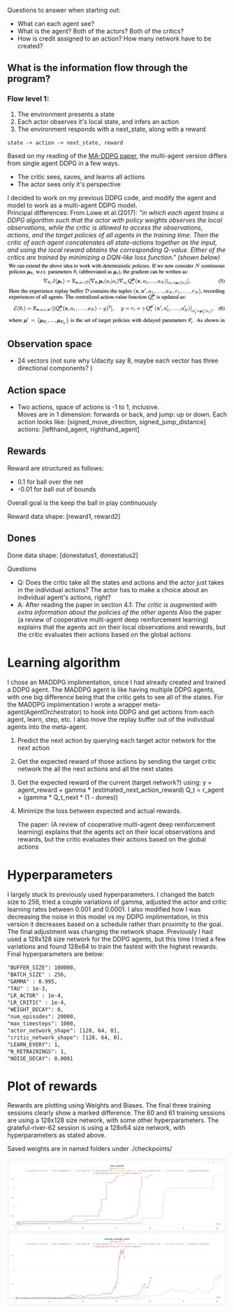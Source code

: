Questions to answer when starting out: 
- What can each agent see? 
- What is the agent? Both of the actors? Both of the critics? 
- How is credit assigned to an action? How many network have to be created? 

## What is the information flow through the program? 
### Flow level 1: 

1. The environment presents a state
1. Each actor observes it's local state, and infers an action 
2. The environment responds with a next_state, along with a reward
```
state -> action -> next_state, reward
```


Based on my reading of the <a href="https://arxiv.org/pdf/1706.02275.pdf">MA-DDPG paper</a>, the multi-agent version differs from single agent DDPG in a few ways. 
* The critic sees, saves, and learns all actions 
* The actor sees only it's perspective  

I decided to work on my previous DDPG code, and modify the agent and model to work as a multi-agent DDPG model.  
Principal differences: 
From Lowe et al.(2017): <i>"in which each agent trains a DDPG algorithm such that the actor with policy weights observes the local observations, while the critic is allowed to access the observations, actions, and the target policies of all agents in the training time. Then the critic of each agent concatenates all state-actions together as the input, and using the local reward obtains the corresponding Q-value. Either of the critics are trained by minimizing a DQN-like loss function." (shown below) </i>
![Action value function for MADDPG](./media/maddpg_action_value_function.png) 


## Observation space
 - 24 vectors (not sure why Udacity say 8, maybe each vector has three directional components? )

## Action space 
- Two actions, space of actions is -1 to 1, inclusive.  
    Moves are in 1 dimension: forwards or back, and jump: up or down. 
    Each action looks like:  [signed_move_direction, signed_jump_distance]
        actions: [lefthand_agent, righthand_agent] 

## Rewards 
Reward are structured as follows: 
* 0.1 for ball over the net 
* -0.01 for ball out of bounds 

Overall goal is the keep the ball in play continuously 

Reward data shape: [reward1, reward2] 

## Dones
Done data shape: [donestatus1, donestatus2] 

Questions 
- Q: Does the critic take all the states and actions and the actor just takes in the individual actions? The actor has to make a choice about an individual agent's actions, right? 
- A: After reading the paper in section 4.1: 
    <i> The critic is augmented with extra information about the policies of the other agents</i>
    Also the paper (a review of cooperative multi-agent deep reinforcement learning) explains that the agents act on their local observations and rewards, but the critic evaluates their actions based on the global actions  



# Learning algorithm  

I chose an MADDPG implimentation, since I had already created and trained a DDPG agent. The MADDPG agent is like having multiple DDPG agents, with one big difference being that the critic gets to see all of the states. For the MADDPG implimentation I wrote a wrapper meta-agent(AgentOrchestrator) to hook into DDPG and get actions from each agent, learn, step, etc. I also move the replay buffer out of the individual agents into the meta-agent. 

1. Predict the next action by querying each target actor network for the next action 
2. Get the expected reward of those actions by sending the target critic network the all the next actions and all the next states  
3. Get the expected reward of the current (target network?) using: 
    y = agent_reward + gamma * (estimated_next_action_reward)
    Q_t = r_agent + (gamma * Q_t_next * (1 - dones)) 
4. Minimize the loss between expected and actual rewards.

    The paper: (A review of cooperative multi-agent deep reinforcement learning) explains that the agents act on their local observations and rewards, but the critic evaluates their actions based on the global actions 


# Hyperparameters
I largely stuck to previously used hyperparameters. I changed the batch size to 256, tried a couple variations of gamma, adjusted the actor and critic learning rates between 0.001 and 0.0001. I also modified how I was decreasing the noise in this model vs my DDPG implimentation, in this version it decreases based on a schedule rather than proximity to the goal. 
The final adjustment was changing the network shape. Previously I had used a 128x128 size network for the DDPG agents, but this time I tried a few variations and found 128x64 to train the fastest with the highest rewards. Final hyperparameters are below: 

    "BUFFER_SIZE": 100000,     
    "BATCH_SIZE" : 256,              
    "GAMMA" : 0.995,                  
    "TAU" : 1e-3,                     
    "LR_ACTOR" : 1e-4,                 
    "LR_CRITIC" : 1e-4,               
    "WEIGHT_DECAY": 0,              
    "num_episodes": 20000, 
    "max_timesteps": 1000,  
    "actor_network_shape": [128, 64, 0],   
    "critic_network_shape": [128, 64, 0],   
    "LEARN_EVERY": 1,  
    "N_RETRAININGS": 1,   
    "NOISE_DECAY": 0.0001  


# Plot of rewards 
Rewards are plotting using Weights and Biases. The final three training sessions clearly show a marked difference. The 60 and 61 training sessions are using a 128x128 size network, with some other hyperparameters. The grateful-river-62 session is using a 128x64 size network, with hyperparameters as stated above.

Saved weights are in named folders under ./checkpoints/

![Training for maddpg](./media/maddpg_training.png) 
